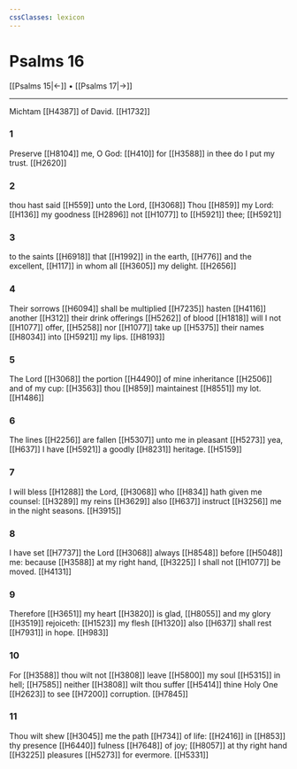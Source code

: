 ```yaml
---
cssClasses: lexicon
---
```

# Psalms 16

[[Psalms 15|←]] • [[Psalms 17|→]]

---

Michtam [[H4387]] of David. [[H1732]]

### 1
Preserve [[H8104]] me, O God: [[H410]] for [[H3588]] in thee do I put my trust. [[H2620]]

### 2
thou hast said [[H559]] unto the Lord, [[H3068]] Thou [[H859]] my Lord: [[H136]] my goodness [[H2896]] not [[H1077]] to [[H5921]] thee; [[H5921]]

### 3
to the saints [[H6918]] that [[H1992]] in the earth, [[H776]] and the excellent, [[H117]] in whom all [[H3605]] my delight. [[H2656]]

### 4
Their sorrows [[H6094]] shall be multiplied [[H7235]] hasten [[H4116]] another [[H312]] their drink offerings [[H5262]] of blood [[H1818]] will I not [[H1077]] offer, [[H5258]] nor [[H1077]] take up [[H5375]] their names [[H8034]] into [[H5921]] my lips. [[H8193]]

### 5
The Lord [[H3068]] the portion [[H4490]] of mine inheritance [[H2506]] and of my cup: [[H3563]] thou [[H859]] maintainest [[H8551]] my lot. [[H1486]]

### 6
The lines [[H2256]] are fallen [[H5307]] unto me in pleasant [[H5273]] yea, [[H637]] I have [[H5921]] a goodly [[H8231]] heritage. [[H5159]]

### 7
I will bless [[H1288]] the Lord, [[H3068]] who [[H834]] hath given me counsel: [[H3289]] my reins [[H3629]] also [[H637]] instruct [[H3256]] me in the night seasons. [[H3915]]

### 8
I have set [[H7737]] the Lord [[H3068]] always [[H8548]] before [[H5048]] me: because [[H3588]] at my right hand, [[H3225]] I shall not [[H1077]] be moved. [[H4131]]

### 9
Therefore [[H3651]] my heart [[H3820]] is glad, [[H8055]] and my glory [[H3519]] rejoiceth: [[H1523]] my flesh [[H1320]] also [[H637]] shall rest [[H7931]] in hope. [[H983]]

### 10
For [[H3588]] thou wilt not [[H3808]] leave [[H5800]] my soul [[H5315]] in hell; [[H7585]] neither [[H3808]] wilt thou suffer [[H5414]] thine Holy One [[H2623]] to see [[H7200]] corruption. [[H7845]]

### 11
Thou wilt shew [[H3045]] me the path [[H734]] of life: [[H2416]] in [[H853]] thy presence [[H6440]] fulness [[H7648]] of joy; [[H8057]] at thy right hand [[H3225]] pleasures [[H5273]] for evermore. [[H5331]]